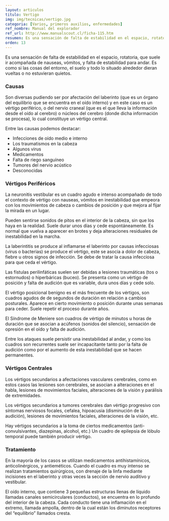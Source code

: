 ```yaml
---
layout: articulos
titulo: Vertigo
img: img/tecnicas/vertigo.jpg
categoria: [Varios, primeros auxilios, enfermedades]
ref_nombre: Manual del explorador
ref_url: http://www.manualscout.cl/ficha-115.htm
resumen: Es una sensación de falta de estabilidad en el espacio, rotatoria, que suele ir acompañada de nauseas, vómitos, y falta de estabilidad para andar...
orden: 13
---
```

Es una sensación de falta de estabilidad en el espacio, rotatoria, que suele ir acompañada de nauseas, vómitos, y falta de estabilidad para andar. Es como si las cosas del entorno, el suelo y todo lo situado alrededor dieran vueltas o no estuvieran quietos.

### Causas

Son diversas pudiendo ser por afectación del laberinto (que es un órgano del equilibrio que se encuentra en el oído interno) y en este caso es un vértigo periférico, o del nervio craneal (que es el que lleva la información desde el oído al cerebro) o núcleos del cerebro (donde dicha información se procesa), lo cual constituye un vértigo central.

Entre las causas podemos destacar:

- Infecciones de oído medio e interno 
- Los traumatismos en la cabeza
- Algunos virus
- Medicamentos
- Falta de riego sanguíneo
- Tumores del nervio acústico
- Desconocidas

### Vértigos Periféricos

La neuronitis vestibular es un cuadro agudo e intenso acompañado de todo el contexto de vértigo con nauseas, vómitos en inestabilidad que empeora con los movimientos de cabeza o cambios de posición y que mejora al fijar la mirada en un lugar.

Pueden sentirse sonidos de pitos en el interior de la cabeza, sin que los haya en la realidad. Suele durar unos días y cede espontáneamente. Es normal que vuelva a aparecer en brotes y deja alteraciones residuales de inestabilidad en la marcha.

La laberintitis se produce al inflamarse el laberinto por causas infecciosas (virus o bacterias) se produce el vértigo, este se asocia a dolor de cabeza, fiebre u otros signos de infección. Se debe de tratar la causa infecciosa para que ceda el vértigo.

Las fístulas perilinfáticas suelen ser debidas a lesiones traumáticas (tos o estornudos) o hiperbáricas (buceo). Se presenta como un vértigo de posición y falta de audición que es variable, dura unos días y cede solo.

El vértigo posicional benigno es el más frecuente de los vértigos, son cuadros agudos de de segundos de duración en relación a cambios posturales. Aparece en cierto movimiento o posición durante unas semanas para ceder. Suele repetir el proceso durante años.

El Síndrome de Meniere son cuadros de vértigo de minutos u horas de duración que se asocian a acúfenos (sonidos del silencio), sensación de opresión en el oído y falta de audición.

Entre los ataques suele persistir una inestabilidad al andar, y como los cuadros son recurrentes suele ser incapacitante tanto por la falta de audición como por el aumento de esta inestabilidad que se hacen permanentes.

<amp-img src="{{site.baseurl}}/img/tecnicas/vertigo1.jpg" width="600" height="369" alt="Foto desde edificio en altura" layout="responsive" class="rounded"></amp-img>

### Vértigos Centrales

Los vértigos secundarios a afectaciones vasculares cerebrales, como en estos casos las lesiones son cerebrales, se asocian a alteraciones en el habla, lesiones de movimientos faciales, alteraciones de la visión y parálisis de extremidades.

Los vértigos secundarios a tumores cerebrales dan vértigo progresivo con síntomas nerviosos focales, cefalea, hipoacusia (disminución de la audición), lesiones de movimientos faciales, alteraciones de la visión, etc.

Hay vértigos secundarios a la toma de ciertos medicamentos (anti-convulsivantes, diazepinas, alcohol, etc.) Un cuadro de epilepsia de lóbulo temporal puede también producir vértigo.

### Tratamiento

En la mayoría de los casos se utilizan medicamentos antihistamínicos, anticolinérgicos, y antieméticos. Cuando el cuadro es muy intenso se realizan tratamientos quirúrgicos, con drenaje de la linfa mediante incisiones en el laberinto y otras veces la sección de nervio auditivo y vestibular.

El oído interno, que contiene 3 pequeñas estructuras llenas de líquido llamadas canales semicirculares (conductos), se encuentra en lo profundo del interior de la cabeza. Cada conducto tiene una inflamación en el extremo, llamada ampolla, dentro de la cual están los diminutos receptores del “equilibrio” llamados cresta.